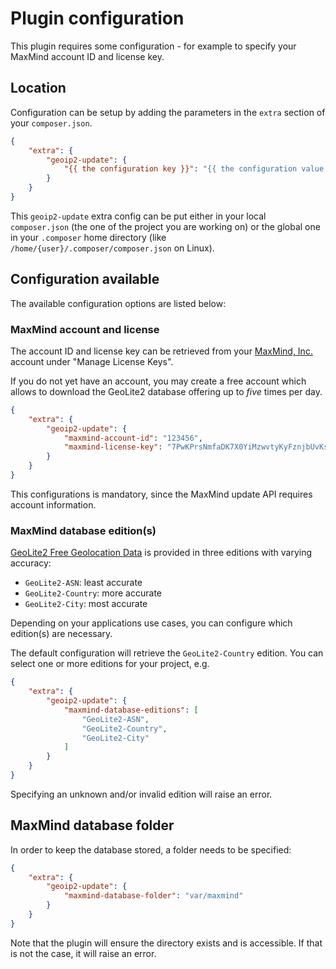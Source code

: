 # Plugin configuration

This plugin requires some configuration - for example to specify your MaxMind
account ID and license key.

## Location

Configuration can be setup by adding the parameters in the `extra` section
of your `composer.json`.

```json
{
    "extra": {
        "geoip2-update": {
            "{{ the configuration key }}": "{{ the configuration value }}",
        }
    }
}
```

This `geoip2-update` extra config can be put either in your local
`composer.json` (the one of the project you are working on) or the global one
in your `.composer` home directory (like `/home/{user}/.composer/composer.json`
on Linux).

## Configuration available

The available configuration options are listed below:

### MaxMind account and license

The account ID and license key can be retrieved from your [MaxMind, Inc.][]
account under "Manage License Keys".

If you do not yet have an account, you may create a free account which allows
to download the GeoLite2 database offering up to _five_ times per day.

```json
{
    "extra": {
        "geoip2-update": {
            "maxmind-account-id": "123456",
            "maxmind-license-key": "7PwKPrsNmfaDK7X0YiMzwvtyKyFznjbUvKssw0GW"
        }
    }
}
```

This configurations is mandatory, since the MaxMind update API requires account
information.

### MaxMind database edition(s)

[GeoLite2 Free Geolocation Data][GeoLite2] is provided in three editions with
varying accuracy:

- `GeoLite2-ASN`: least accurate
- `GeoLite2-Country`: more accurate
- `GeoLite2-City`: most accurate

Depending on your applications use cases, you can configure which edition(s)
are necessary.

The default configuration will retrieve the `GeoLite2-Country` edition. You can
select one or more editions for your project, e.g.

```json
{
    "extra": {
        "geoip2-update": {
            "maxmind-database-editions": [
                "GeoLite2-ASN",
                "GeoLite2-Country",
                "GeoLite2-City"
            ]
        }
    }
}
```

Specifying an unknown and/or invalid edition will raise an error.

## MaxMind database folder

In order to keep the database stored, a folder needs to be specified:

```json
{
    "extra": {
        "geoip2-update": {
            "maxmind-database-folder": "var/maxmind"
        }
    }
}
```

Note that the plugin will ensure the directory exists and is accessible. If
that is not the case, it will raise an error.

[MaxMind, Inc.]: https://www.maxmind.com/
[GeoLite2]: https://dev.maxmind.com/geoip/geolite2-free-geolocation-data
